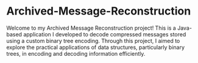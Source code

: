 # Archived-Message-Reconstruction
Welcome to my Archived Message Reconstruction project! This is a Java-based application I developed to decode compressed messages stored using a custom binary tree encoding. Through this project, I aimed to explore the practical applications of data structures, particularly binary trees, in encoding and decoding information efficiently. 
